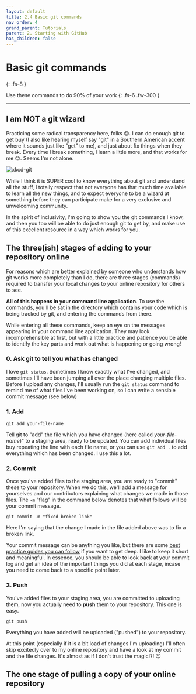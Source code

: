 ```yaml
---
layout: default
title: 2.4 Basic git commands
nav_order: 4
grand_parent: Tutorials
parent: 2. Starting with GitHub
has_children: false
---
```


# Basic git commands
{: .fs-8 }

Use these commands to do 90% of your work
{: .fs-6 .fw-300 }

---

## I am NOT a git wizard

Practicing some radical transparency here, folks 😉. I can do enough git to get buy (I also like hearing myself say "git" in a Southern American accent where it sounds just like "get" to me), and just about fix things when they break. Every time I break something, I learn a little more, and that works for me 😊. Seems I'm not alone.

![xkcd-git](https://imgs.xkcd.com/comics/git.png)

While I think it is SUPER cool to know everything about git and understand all the stuff, I totally respect that not everyone has that much time available to learn all the new things, and to expect everyone to be a wizard at something before they can participate make for a very exclusive and unwelcoming community.

In the spirit of inclusivity, I'm going to show you the git commands I know, and then you too will be able to do just enough git to get by, and make use of this excellent resource in a way which works for you.

## The three(ish) stages of adding to your repository online

For reasons which are better explained by someone who understands how git works more completely than I do, there are three stages (commands) required to transfer your local changes to your online repository for others to see.

**All of this happens in your command line application**. To use the commands, you'll be sat in the directory which contains your code which is being tracked by git, and entering the commands from there.

While entering all these commands, keep an eye on the messages appearing in your command line application. They may look incomprehensible at first, but with a little practice and patience you be able to identify the key parts and work out what is happening or going wrong!

### 0. Ask git to tell you what has changed

I love `git status`. Sometimes I know exactly what I've changed, and sometimes I'll have been jumping all over the place changing multiple files. Before I upload any changes, I'll usually run the `git status` command to remind me of what files I've been working on, so I can write a sensible commit message (see below)

### 1. Add

`git add your-file-name`

Tell git to "add" the file which you have changed (here called *your-file-name*)" to a staging area, ready to be updated. You can add individual files buy repeating the line with each file name, or you can use `git add .` to add everything which has been changed. I use this a lot.

### 2. Commit

Once you've added files to the staging area, you are ready to "commit" these to your repository. When we do this, we'll add a message for yourselves and our contributors explaining what changes we made in those files. The `-m` "flag" in the command below denotes that what follows will be your commit message.

`git commit -m "fixed broken link"`

Here I'm saying that the change I made in the file added above was to fix a broken link.

Your commit message can be anything you like, but there are some [best practice guides you can follow](https://chris.beams.io/posts/git-commit/) if you want to get deep. I like to keep it short and meaningful. In essence, you should be able to look back at your commit log and get an idea of the important things you did at each stage, incase you need to come back to a specific point later.

### 3. Push

You've added files to your staging area, you are committed to uploading them, now you actually need to **push** them to your repository. This one is easy.

`git push`

Everything you have added will be uploaded ("pushed") to your repository.

At this point (especially if it is a bit load of changes I'm uploading) I'll often skip excitedly over to my online repository and have a look at my commit and the file changes. It's almost as if I don't trust the magic!?! 😉




## The one stage of pulling a copy of your online repository
